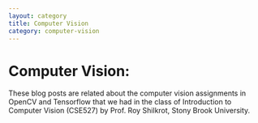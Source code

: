 ```yaml
---
layout: category
title: Computer Vision
category: computer-vision
---
```


# Computer Vision:
These blog posts are related about the computer vision assignments in OpenCV and Tensorflow that we had in the class of Introduction to Computer Vision (CSE527) by Prof. Roy Shilkrot, Stony Brook University. 